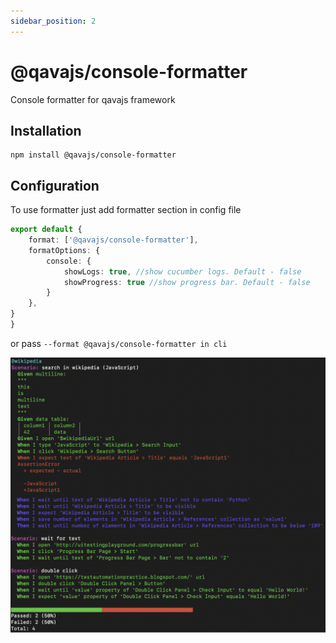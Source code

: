 ```yaml
---
sidebar_position: 2
---
```


# @qavajs/console-formatter

Console formatter for qavajs framework

## Installation
```
npm install @qavajs/console-formatter
```

## Configuration
To use formatter just add formatter section in config file

```typescript
export default {
    format: ['@qavajs/console-formatter'],
    formatOptions: {
        console: {
            showLogs: true, //show cucumber logs. Default - false
            showProgress: true //show progress bar. Default - false
        }
    },
}
}
```

or pass `--format @qavajs/console-formatter in cli`

![](https://raw.githubusercontent.com/qavajs/console-formatter/master/assets/report_example.png)
